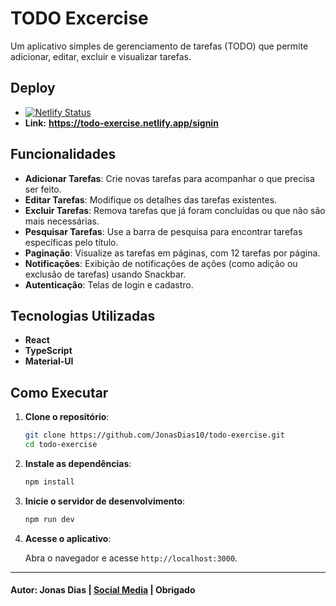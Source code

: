 # TODO Excercise

Um aplicativo simples de gerenciamento de tarefas (TODO) que permite adicionar, editar, excluir e visualizar tarefas.

## Deploy

- [![Netlify Status](https://api.netlify.com/api/v1/badges/e2bf3ccf-07c4-4369-931b-0b9ada4852f5/deploy-status)](https://app.netlify.com/sites/todo-exercise/deploys)
- **Link:** **https://todo-exercise.netlify.app/signin**

## Funcionalidades

- **Adicionar Tarefas**: Crie novas tarefas para acompanhar o que precisa ser feito.
- **Editar Tarefas**: Modifique os detalhes das tarefas existentes.
- **Excluir Tarefas**: Remova tarefas que já foram concluídas ou que não são mais necessárias.
- **Pesquisar Tarefas**: Use a barra de pesquisa para encontrar tarefas específicas pelo título.
- **Paginação**: Visualize as tarefas em páginas, com 12 tarefas por página.
- **Notificações**: Exibição de notificações de ações (como adição ou exclusão de tarefas) usando Snackbar.
- **Autenticação**: Telas de login e cadastro.

## Tecnologias Utilizadas

- **React**
- **TypeScript**
- **Material-UI**

## Como Executar

1. **Clone o repositório**:

   ```bash
   git clone https://github.com/JonasDias10/todo-exercise.git
   cd todo-exercise
   ```

2. **Instale as dependências**:

   ```bash
   npm install
   ```

3. **Inicie o servidor de desenvolvimento**:

   ```bash
   npm run dev
   ```

4. **Acesse o aplicativo**:

   Abra o navegador e acesse `http://localhost:3000`.

---

#### **Autor: Jonas Dias | [Social Media](https://jonas-dias.netlify.app/) | Obrigado**
